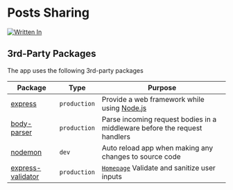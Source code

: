 # Posts Sharing

[![Written In](https://img.shields.io/badge/Written%20in-Node.js-026e00?style=flat&logo=Node.js)](https://nodejs.org/)

## 3rd-Party Packages

The app uses the following 3rd-party packages

| Package | Type | Purpose |
|---------|------|---------|
| [express](https://www.npmjs.com/package/express) | `production` | Provide a web framework while using [Node.js](https://nodejs.org/) |
| [body-parser](https://www.npmjs.com/package/body-parser) | `production` | Parse incoming request bodies in a middleware before the request handlers |
| [nodemon](https://www.npmjs.com/package/nodemon) | `dev` | Auto reload app when making any changes to source code |
| [express-validator](https://www.npmjs.com/package/express-validator) | `production` | [`Homepage`](https://express-validator.github.io/) Validate and sanitize user inputs |
